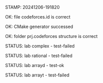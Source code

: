 STAMP: 20241206-191820
OK: file codeforces.id is correct
OK: CMake generator successed
OK: folder prj.codeforces structure is correct
STATUS: lab complex - test-failed
STATUS: lab rational - test-failed
STATUS: lab arrayd - test-ok
STATUS: lab arrayt - test-failed
